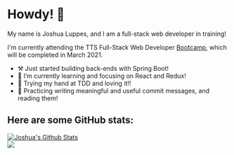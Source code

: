 # Howdy! 👋

My name is Joshua Luppes, and I am a full-stack web developer in training!

I'm currently attending the TTS Full-Stack Web Developer [Bootcamp](https://codeshv.com/), which will be completed in March 2021.

- ⚒ Just started building back-ends with Spring Boot! 
- 🌱 I’m currently learning and focusing on React and Redux!
- 🧪 Trying my hand at TDD and loving it!! 
- 💬 Practicing writing meaningful and useful commit messages, and reading them!

<!-- 
## Here are some of my posts from other sites:
DEVTO:START --> <!-- DEVTO:END -->
<!-- MEDIUM:START --> <!-- MEDIUM:END -->

## Here are some GitHub stats:

<a href="https://github.com/cooljoebob64">
<img align="center" alt="Joshua's Github Stats" src="https://github-readme-stats.codestackr.vercel.app/api?username=cooljoebob64&show_icons=true&hide_border=true&count_private=true&include_all_commits=true&theme=radical" /></a> <br />

<a href="https://github.com/cooljoebob64">
  <img align="center" src="https://github-readme-stats.anuraghazra1.vercel.app/api/top-langs/?username=cooljoebob64&layout=compact&theme=radical" />
</a>

<!--
**cooljoebob64/cooljoebob64** is a ✨ _special_ ✨ repository because its `README.md` (this file) appears on your GitHub profile.

Here are some ideas to get you started:

- 🔭 I’m currently working on ...
- 👯 I’m looking to collaborate on ...
- 🤔 I’m looking for help with ...
- 💬 Ask me about ...
- 📫 How to reach me: ...
- 😄 Pronouns: ...
- ⚡ Fun fact: ...
-->
